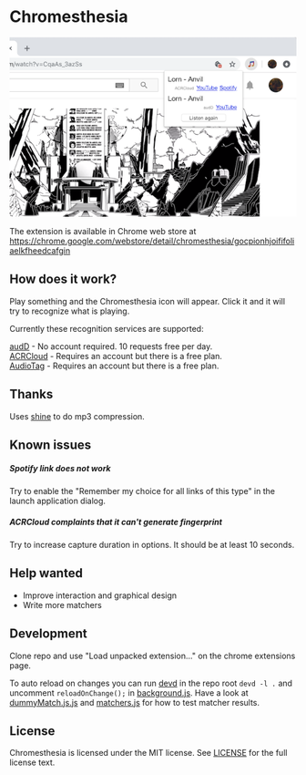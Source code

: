 # Chromesthesia

![](assets/demo.png)

The extension is available in Chrome web store at 
https://chrome.google.com/webstore/detail/chromesthesia/gocpionhjoififoliaelkfheedcafgin

## How does it work?

Play something and the Chromesthesia icon will appear.
Click it and it will try to recognize what is playing.

Currently these recognition services are supported:

[audD](https://audd.io) - No account required. 10 requests free per day.  
[ACRCloud](https://www.acrcloud.com) - Requires an account but there is a
free plan.  
[AudioTag](https://audiotag.info) - Requires an account but there is a
free plan.

## Thanks

Uses [shine](https://github.com/toots/shine) to do mp3 compression.

## Known issues

##### Spotify link does not work

Try to enable the "Remember my choice for all links of this type" in the
launch application dialog.

##### ACRCloud complaints that it can't generate fingerprint

Try to increase capture duration in options. It should be at least 10 seconds.

## Help wanted

- Improve interaction and graphical design
- Write more matchers

## Development

Clone repo and use "Load unpacked extension..." on the chrome extensions page.

To auto reload on changes you can run [devd](https://github.com/cortesi/devd) in
the repo root `devd -l .` and uncomment `reloadOnChange();` in [background.js](src/background.js).
Have a look at [dummyMatch.js.js](src/dummyMatch.js) and
[matchers.js](src/matchers.js) for how to test matcher results.

## License

Chromesthesia is licensed under the MIT license. See [LICENSE](LICENSE) for the
full license text.
